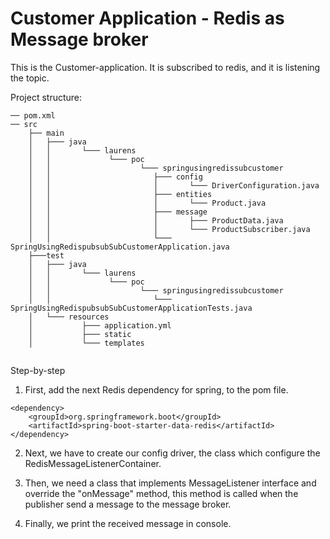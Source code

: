 # Customer Application - Redis as Message broker

This is the Customer-application. It is subscribed to redis, and it is listening the topic.

Project structure:

```
── pom.xml
── src
    ├── main    
    │   ├─── java
    │   │       └─── laurens
    │   │             └─── poc    
    │   │                    └─── springusingredissubcustomer
    │   │                       ├─── config
    │   │                       │       └─── DriverConfiguration.java
    │   │                       ├─── entities
    │   │                       │       └─── Product.java
    │   │                       ├─── message
    │   │                       │       ├─── ProductData.java
    │   │                       │       └─── ProductSubscriber.java
    │   │                       └─── SpringUsingRedispubsubSubCustomerApplication.java
    ├───test    
    │   ├─── java
    │   │       └─── laurens
    │   │             └─── poc    
    │   │                    └─── springusingredissubcustomer
    │   │                       └─── SpringUsingRedispubsubSubCustomerApplicationTests.java
    │   └─── resources
    │           ├─── application.yml
    │           ├─── static
    │           └─── templates
               
```
Step-by-step

1. First, add the next Redis dependency for spring, to the pom file.
```
<dependency>
    <groupId>org.springframework.boot</groupId>
    <artifactId>spring-boot-starter-data-redis</artifactId>
</dependency>
```
2. Next, we have to create our config driver, the class which configure the RedisMessageListenerContainer.

3. Then, we need a class that implements MessageListener interface and override the "onMessage" method, this method
   is called when the publisher send a message to the message broker.

4. Finally, we print the received message in console.